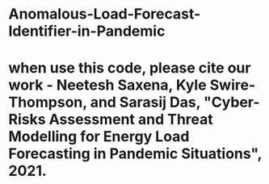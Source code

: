 # Anomalous-Load-Forecast-Identifier-in-Pandemic
 
# when use this code, please cite our work - Neetesh Saxena, Kyle Swire-Thompson, and Sarasij Das, "Cyber-Risks Assessment and Threat Modelling for Energy Load Forecasting in Pandemic Situations", 2021.
